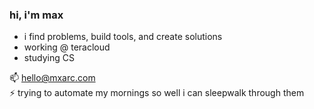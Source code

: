 ### hi, i'm max
- i find problems, build tools, and create solutions
- working @ teracloud
- studying CS  

📫 hello@mxarc.com  
⚡ trying to automate my mornings so well i can sleepwalk through them 
